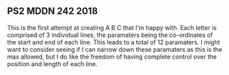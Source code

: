 ## PS2 MDDN 242 2018

This is the first attempt at creating A B C that I'm happy with. Each letter is comprised of 3 individual lines, the paramaters being the co-ordinates of the start and end of each line. This leads to a total of 12 paramaters. I might want to consider seeing if I can narrow down these paramaters as this is the max allowed, but I do like the freedom of having complete control over the position and length of each line. 
